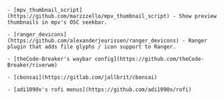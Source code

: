     - [mpv_thumbnail_script](https://github.com/marzzzello/mpv_thumbnail_script) - Show preview thumbnails in mpv's OSC seekbar.

    - [ranger_devicons](https://github.com/alexanderjeurissen/ranger_devicons) - Ranger plugin that adds file glyphs / icon support to Ranger.

    - [theCode-Breaker's waybar config](https://github.com/theCode-Breaker/riverwm)

    - [cbonsai](https://gitlab.com/jallbrit/cbonsai)

    - [adi1090x's rofi menus](https://github.com/adi1090x/rofi)
